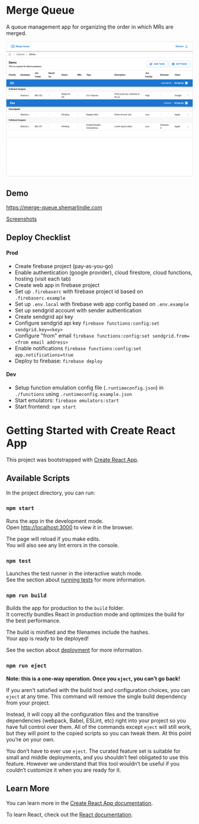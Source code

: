 # Merge Queue
A queue management app for organizing the order in which MRs are merged.

![](./screenshots/task_list.png)

## Demo

https://merge-queue.shemarlindie.com

[Screenshots](./screenshots)

## Deploy Checklist
#### Prod
- Create firebase project (pay-as-you-go)
- Enable authentication (google provider), cloud firestore, cloud functions, hosting (visit each tab)
- Create web app in firebase project
- Set up `.firebaserc` with firebase project id based on `.firebaserc.example`
- Set up `.env.local` with firebase web app config based on `.env.example`
- Set up sendgrid account with sender authentication
- Create sendgrid api key
- Configure sendgrid api key `firebase functions:config:set sendgrid.key=<key>`
- Configure "from" email `firebase functions:config:set sendgrid.from=<from email address>`
- Enable notifications `firebase functions:config:set app.notifications=true`
- Deploy to firebase: `firebase deploy`

#### Dev
- Setup function emulation config file (`.runtimeconfig.json`) in `./functions` using `.runtimeconfig.example.json`
- Start emulators: `firebase emulators:start`
- Start frontend: `npm start`


# Getting Started with Create React App

This project was bootstrapped with [Create React App](https://github.com/facebook/create-react-app).

## Available Scripts

In the project directory, you can run:

### `npm start`

Runs the app in the development mode.\
Open [http://localhost:3000](http://localhost:3000) to view it in the browser.

The page will reload if you make edits.\
You will also see any lint errors in the console.

### `npm test`

Launches the test runner in the interactive watch mode.\
See the section about [running tests](https://facebook.github.io/create-react-app/docs/running-tests) for more information.

### `npm run build`

Builds the app for production to the `build` folder.\
It correctly bundles React in production mode and optimizes the build for the best performance.

The build is minified and the filenames include the hashes.\
Your app is ready to be deployed!

See the section about [deployment](https://facebook.github.io/create-react-app/docs/deployment) for more information.

### `npm run eject`

**Note: this is a one-way operation. Once you `eject`, you can’t go back!**

If you aren’t satisfied with the build tool and configuration choices, you can `eject` at any time. This command will remove the single build dependency from your project.

Instead, it will copy all the configuration files and the transitive dependencies (webpack, Babel, ESLint, etc) right into your project so you have full control over them. All of the commands except `eject` will still work, but they will point to the copied scripts so you can tweak them. At this point you’re on your own.

You don’t have to ever use `eject`. The curated feature set is suitable for small and middle deployments, and you shouldn’t feel obligated to use this feature. However we understand that this tool wouldn’t be useful if you couldn’t customize it when you are ready for it.

## Learn More

You can learn more in the [Create React App documentation](https://facebook.github.io/create-react-app/docs/getting-started).

To learn React, check out the [React documentation](https://reactjs.org/).
